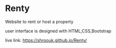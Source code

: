 # Renty

Website to rent or host a property 

 user interface is designed with HTML,CSS,Bootstrap
 
 live link:  https://shroouk.github.io/Renty/
